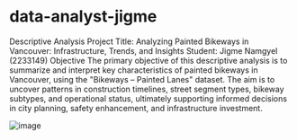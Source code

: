 # data-analyst-jigme
Descriptive Analysis
Project Title: Analyzing Painted Bikeways in Vancouver: Infrastructure, Trends, and Insights
Student: Jigme Namgyel (2233149)
Objective
The primary objective of this descriptive analysis is to summarize and interpret key characteristics of painted bikeways in Vancouver, using the "Bikeways – Painted Lanes" dataset. The aim is to uncover patterns in construction timelines, street segment types, bikeway subtypes, and operational status, ultimately supporting informed decisions in city planning, safety enhancement, and infrastructure investment.

![image](https://github.com/user-attachments/assets/c932c5da-02a5-44a1-9e81-1f37a197fad5)
